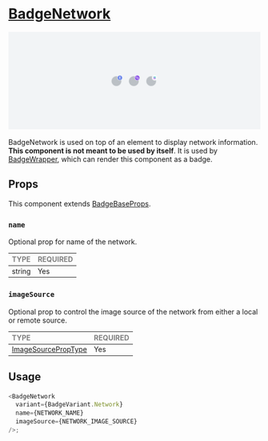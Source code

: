# [BadgeNetwork](https://www.notion.so/MetaMask-Design-System-Guides-Design-f86ecc914d6b4eb6873a122b83c12940?p=94a679c50cb446f4844dc624b4f74946&pm=c)

![BadgeNetwork](./BadgeNetwork.png)

BadgeNetwork is used on top of an element to display network information. **This component is not meant to be used by itself**. It is used by [BadgeWrapper](../BadgeWrapper/BadgeWrapper.tsx), which can render this component as a badge.

## Props

This component extends [BadgeBaseProps](../../foundation/BadgeBase/BadgeBase.types.ts).

### `name`

Optional prop for name of the network.

| <span style="color:gray;font-size:14px">TYPE</span> | <span style="color:gray;font-size:14px">REQUIRED</span> |
| :-------------------------------------------------- | :------------------------------------------------------ |
| string                                              | Yes                                                     |

### `imageSource`

Optional prop to control the image source of the network from either a local or remote source.

| <span style="color:gray;font-size:14px">TYPE</span>                   | <span style="color:gray;font-size:14px">REQUIRED</span> |
| :-------------------------------------------------------------------- | :------------------------------------------------------ |
| [ImageSourcePropType](https://reactnative.dev/docs/image#imagesource) | Yes                                                     |                                      |

## Usage

```javascript
<BadgeNetwork
  variant={BadgeVariant.Network}
  name={NETWORK_NAME}
  imageSource={NETWORK_IMAGE_SOURCE}
/>;
```
